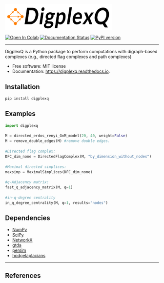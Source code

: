 
<img src="digplexq-logo.png" alt="drawing" width="350"/>

[![Open In Colab](https://colab.research.google.com/assets/colab-badge.svg)]()
[![Documentation Status](https://readthedocs.org/projects/digplexq/badge/?version=latest)]()
[![PyPI version](https://pyup.io/repos/github/heitorbaldo/digplexq/shield.svg)]()

------
DigplexQ is a Python package to perform computations with digraph-based complexes (e.g., directed flag complexes and path complexes)

* Free software: MIT license
* Documentation: https://digplexq.readthedocs.io.

Installation
--------

```bash
pip install digplexq
```

Examples
--------

```python
import digplexq

M = directed_erdos_renyi_GnM_model(20, 40, weight=False)
M = remove_double_edges(M) #remove double edges.

#Directed flag complex:
DFC_dim_none = DirectedFlagComplex(M, "by_dimension_without_nodes")

#Maximal directed simplices:
maxsimp = MaximalSimplices(DFC_dim_none)

#q-Adjacency matrix:
fast_q_adjacency_matrix(M, q=1)

#in-q-degree centrality
in_q_degree_centrality(M, q=1, results="nodes")
```

Dependencies
--------

* [NumPy](https://github.com/numpy/numpy)
* [SciPy](https://scipy.org/)
* [NetworkX](https://github.com/networkx/networkx)
* [gtda](https://giotto-ai.github.io/gtda-docs/0.5.1/library.html)
* [persim](https://persim.scikit-tda.org/en/latest/)
* [hodgelaplacians](https://github.com/tsitsvero/hodgelaplacians)

------
References
--------
